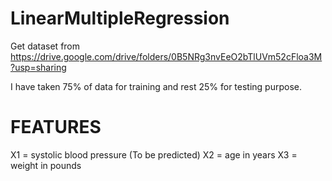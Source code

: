 # LinearMultipleRegression
Get dataset from https://drive.google.com/drive/folders/0B5NRg3nvEeO2bTlUVm52cFloa3M?usp=sharing

I have taken 75% of data for training and rest 25% for testing purpose.
# FEATURES
X1 = systolic blood pressure (To be predicted)
X2 = age in years
X3 = weight in pounds
